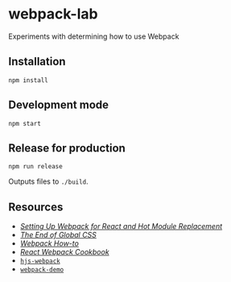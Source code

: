 # webpack-lab
Experiments with determining how to use Webpack

## Installation

```
npm install
```

## Development mode

```
npm start
```

## Release for production

```
npm run release
```

Outputs files to `./build`.

## Resources

- [*Setting Up Webpack for React and Hot Module Replacement*](https://robots.thoughtbot.com/setting-up-webpack-for-react-and-hot-module-replacement)
- [*The End of Global CSS*](https://medium.com/seek-ui-engineering/the-end-of-global-css-90d2a4a06284)
- [*Webpack How-to*](https://github.com/petehunt/webpack-howto)
- [*React Webpack Cookbook*](https://christianalfoni.github.io/react-webpack-cookbook/)
- [`hjs-webpack`](https://github.com/HenrikJoreteg/hjs-webpack)
- [`webpack-demo`](https://github.com/css-modules/webpack-demo)
